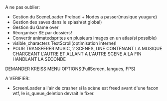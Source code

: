 A ne pas oublier:
* Gestion du SceneLoader Preload + Nodes a passer(musique yuugure)
* Gestion des saves dans le splash(et global)
* Gestion du Game over
* Réorganiser SE par dossiers!
* Convertir animatedsprites en plusieurs images en un atlas(si possible)
* visible_characters TextScroll(optimisation interne)!
* POUR TRANSFERER MUSIC, 2 SCENES, UNE CONTENANT LA MUSIQUE CHARGEANT L'AUTRE ET ALLANT A L'AUTRE SCENE A LA FIN HANDLANT LA SECONDE

DEMANDER KREISS MENU OPTIONS(FullScreen, langues, FPS)


A VERIFIER:
* ScreenLoader a l'air de crasher si la scène est freed avant d'une facon wtf, le is_queue_deletion devrait le fixer.
